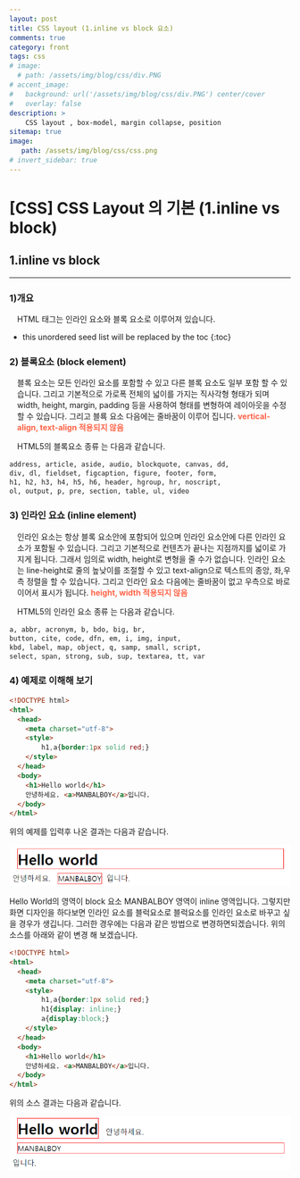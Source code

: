 ```yaml
---
layout: post
title: CSS layout (1.inline vs block 요소)
comments: true
category: front
tags: css
# image: 
  # path: /assets/img/blog/css/div.PNG
# accent_image: 
#   background: url('/assets/img/blog/css/div.PNG') center/cover
#   overlay: false
description: >
    CSS layout , box-model, margin collapse, position
sitemap: true
image: 
   path: /assets/img/blog/css/css.png
# invert_sidebar: true
---
```


# [CSS] CSS Layout 의 기본 (1.inline vs block)

## 1.inline vs block
---

### 1)개요  

<P style="padding-left:1em">
HTML 태그는 인라인 요소와 블록 요소로 이루어져 있습니다. 
</P>

<!--more-->

* this unordered seed list will be replaced by the toc
{:toc}

### 2) 블록요소 (block element)

<p style="padding-left:1em">
블록 요소는 모든 인라인 요소를 포함할 수 있고 다른 블록 요소도 일부 포함 할 수 있습니다. 그리고 기본적으로 가로폭 전체의 넓이를 가지는 직사각형 형태가 되며 width, height, margin, padding 등을 사용하여 형태를 변형하여 레이아웃을 수정할 수 있습니다. 그리고 블룍 요소 다음에는 줄바꿈이 이루어 집니다.
<strong>
<span style="color:tomato">vertical-align, text-align 적용되지 않음</span>
</strong>
</p>
<p style="padding-left:1em">
HTML5의 블록요소 종류 는 다음과 같습니다.
</P>

```
address, article, aside, audio, blockquote, canvas, dd, 
div, dl, fieldset, figcaption, figure, footer, form, 
h1, h2, h3, h4, h5, h6, header, hgroup, hr, noscript, 
ol, output, p, pre, section, table, ul, video
```

### 3) 인라인 요쇼 (inline element)
<p style="padding-left:1em">
인라인 요소는 항상 블록 요소안에 포함되어 있으며 인라인 요소안에 다른 인라인 요소가 포함될 수 있습니다. 그리고 기본적으로 컨텐츠가 끝나는 지점까지를 넓이로 가지게 됩니다. 그래서 임의로 width, height로 변형을 줄 수가 없습니다. 인라인 요소는 line-height로 줄의 높낮이를 조절할 수 있고 text-align으로 텍스트의 종앙, 좌,우측 정렬을 할 수 있습니다. 그리고 인라인 요소 다음에는 줄바꿈이 없고 우측으로 바로 이어서 표시가 됩니다.
<strong>
<span style="color:tomato">height, width 적용되지 않음</span>
</strong>
</p>
<p style="padding-left:1em">
HTML5의 인라인 요소 종류 는 다음과 같습니다.
</P>

```
a, abbr, acronym, b, bdo, big, br,
button, cite, code, dfn, em, i, img, input,
kbd, label, map, object, q, samp, small, script,
select, span, strong, sub, sup, textarea, tt, var
```

### 4) 예제로 이해해 보기
```html
<!DOCTYPE html>
<html>
  <head>
    <meta charset="utf-8">
    <style>
        h1,a{border:1px solid red;}
    </style>
  </head>
  <body>
    <h1>Hello world</h1>
    안녕하세요. <a>MANBALBOY</a>입니다.
  </body>
</html>
```
<p>위의 예제를 입력후 나온 결과는 다음과 같습니다.</p>

![예제1](/assets/img/blog/css/div.PNG "예제1")

<p>Hello World의 영역이 block 요소 MANBALBOY 영역이 inline 영역입니다. 
그렇지만 화면 디자인을 하다보면 인라인 요소를 블럭요소로 블럭요소를 인라인 요소로 바꾸고 싶을 경우가 생깁니다. 그러한 경우에는 다음과 같은 방법으로 변경하면되겠습니다. 
위의 소스를 아래와 같이 변경 해 보겠습니다.
</p>


```html
<!DOCTYPE html>
<html>
  <head>
    <meta charset="utf-8">
    <style>
        h1,a{border:1px solid red;}
        h1{display: inline;}
        a{display:block;}
    </style>
  </head>
  <body>
    <h1>Hello world</h1>
    안녕하세요. <a>MANBALBOY</a>입니다.
  </body>
</html>
```
위의 소스 결과는 다음과 같습니다.

![예제2](/assets/img/blog/css/0419001.PNG "예제2")